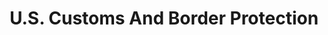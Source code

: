 ---
# This topic lives at
# https://digital.gov/topics/us-customs-and-border-protection

# Topic Title
title: "U.S. Customs And Border Protection"

# description — keep it short and clear
# summary: ""

# Weight
weight: 1

# For more information on managing topics,
# see https://github.com/GSA/digitalgov.gov/wiki/topics
---